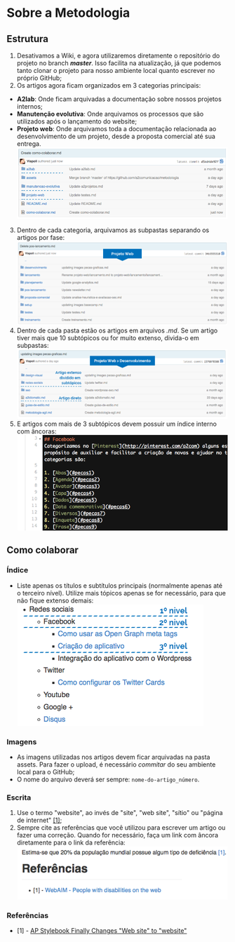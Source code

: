 # Sobre a Metodologia

## Estrutura
1. Desativamos a Wiki, e agora utilizaremos diretamente o repositório do projeto no branch _**master**_. Isso facilita na atualização, já que podemos tanto clonar o projeto para nosso ambiente local quanto escrever no próprio GitHub;
2. Os artigos agora ficam organizados em 3 categorias principais:
  * **A2lab**: Onde ficam arquivadas a documentação sobre nossos projetos internos;
  * **Manutenção evolutiva**: Onde arquivamos os processos que são utilizados após o lançamento do website;
  * **Projeto web**: Onde arquivamos toda a documentação relacionada ao desenvolvimento de um projeto, desde a proposta comercial até sua entrega.
![Estrutura de pastas da Metodologia](/assets/como-colaborar_01.png)
3. Dentro de cada categoria, arquivamos as subpastas separando os artigos por fase:
![Estrutura de subpastas da Metodologia](/assets/como-colaborar_02.png)
4. Dentro de cada pasta estão os artigos em arquivos _.md_. Se um artigo tiver mais que 10 subtópicos ou for muito extenso, divida-o em subpastas:
![Estrutura interna das subpastas da Metodologia](/assets/como-colaborar_03.png)
5. E artigos com mais de 3 subtópicos devem possuir um índice interno com âncoras:
![Estrutura de um arquivo .md com mais de 3 tópicos de conteúdo](/assets/como-colaborar_05.png)

## Como colaborar

### Índice
* Liste apenas os títulos e subtítulos principais (normalmente apenas até o terceiro nível). Utilize mais tópicos apenas se for necessário, para que não fique extenso demais:
![Estrutura do índice até terceiro nível](/assets/como-colaborar_04.png)

### Imagens
* As imagens utilizadas nos artigos devem ficar arquivadas na pasta assets. Para fazer o upload, é necessário _commitar_ do seu ambiente local para o GitHub;
* O nome do arquivo deverá ser sempre: `nome-do-artigo_número`.

### Escrita
1. Use o termo "website", ao invés de "site", "web site", "sítio" ou "página de internet" [[1]](#metodologia1);
2. Sempre cite as referências que você utilizou para escrever um artigo ou fazer uma correção. Quando for necessário, faça um link com âncora diretamente para o link da referência:
![Estrutura de âncoras para referência](/assets/como-colaborar_06.png)

### Referências

* [<a name="acessibilidade1"></a>1] - [AP Stylebook Finally Changes "Web site" to "website"](http://mashable.com/2010/04/16/ap-stylebook-website/)
